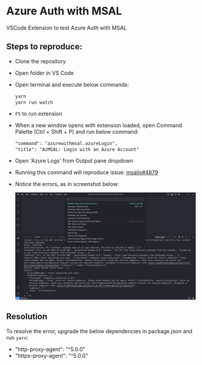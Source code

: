 # Azure Auth with MSAL

VSCode Extension to test Azure Auth with MSAL

## Steps to reproduce:

- Clone the repository
- Open folder in VS Code
- Open terminal and execute below commands:
    ```
    yarn
    yarn run watch
    ```
- `F5` to run extension
- When a new window opens with extension loaded, open Command Palette (Ctrl + Shift + P) and run below command:
    ```
    "command": "azurewithmsal.azureLogin",
    "title": "AzMSAL: Login with an Azure Account"
    ```
- Open 'Azure Logs' from Output pane dropdown
- Running this command will reproduce issue: [msaljs#4879](https://github.com/AzureAD/microsoft-authentication-library-for-js/issues/4879)
- Notice the errors, as in screenshot below:

   <img src="./media/error.png" />

## Resolution

To resolve the error, upgrade the below dependencies in package.json and run `yarn`:

- "http-proxy-agent": "^5.0.0"
- "https-proxy-agent": "^5.0.0"